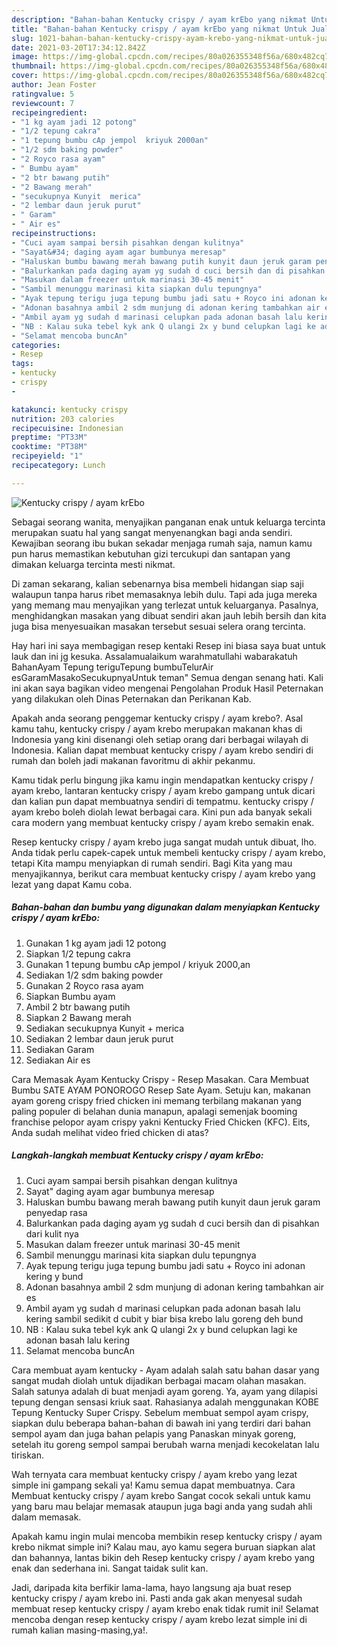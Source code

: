 ```yaml
---
description: "Bahan-bahan Kentucky crispy / ayam krEbo yang nikmat Untuk Jualan"
title: "Bahan-bahan Kentucky crispy / ayam krEbo yang nikmat Untuk Jualan"
slug: 1021-bahan-bahan-kentucky-crispy-ayam-krebo-yang-nikmat-untuk-jualan
date: 2021-03-20T17:34:12.842Z
image: https://img-global.cpcdn.com/recipes/80a026355348f56a/680x482cq70/kentucky-crispy-ayam-krebo-foto-resep-utama.jpg
thumbnail: https://img-global.cpcdn.com/recipes/80a026355348f56a/680x482cq70/kentucky-crispy-ayam-krebo-foto-resep-utama.jpg
cover: https://img-global.cpcdn.com/recipes/80a026355348f56a/680x482cq70/kentucky-crispy-ayam-krebo-foto-resep-utama.jpg
author: Jean Foster
ratingvalue: 5
reviewcount: 7
recipeingredient:
- "1 kg ayam jadi 12 potong"
- "1/2 tepung cakra"
- "1 tepung bumbu cAp jempol  kriyuk 2000an"
- "1/2 sdm baking powder"
- "2 Royco rasa ayam"
- " Bumbu ayam"
- "2 btr bawang putih"
- "2 Bawang merah"
- "secukupnya Kunyit  merica"
- "2 lembar daun jeruk purut"
- " Garam"
- " Air es"
recipeinstructions:
- "Cuci ayam sampai bersih pisahkan dengan kulitnya"
- "Sayat&#34; daging ayam agar bumbunya meresap"
- "Haluskan bumbu bawang merah bawang putih kunyit daun jeruk garam penyedap rasa"
- "Balurkankan pada daging ayam yg sudah d cuci bersih dan di pisahkan dari kulit nya"
- "Masukan dalam freezer untuk marinasi 30-45 menit"
- "Sambil menunggu marinasi kita siapkan dulu tepungnya"
- "Ayak tepung terigu juga tepung bumbu jadi satu + Royco ini adonan kering y bund"
- "Adonan basahnya ambil 2 sdm munjung di adonan kering tambahkan air es"
- "Ambil ayam yg sudah d marinasi celupkan pada adonan basah lalu kering sambil sedikit d cubit y biar bisa krebo lalu goreng deh bund"
- "NB : Kalau suka tebel kyk ank Q ulangi 2x y bund celupkan lagi ke adonan basah lalu kering"
- "Selamat mencoba buncAn"
categories:
- Resep
tags:
- kentucky
- crispy
- 

katakunci: kentucky crispy  
nutrition: 203 calories
recipecuisine: Indonesian
preptime: "PT33M"
cooktime: "PT38M"
recipeyield: "1"
recipecategory: Lunch

---
```



![Kentucky crispy / ayam krEbo](https://img-global.cpcdn.com/recipes/80a026355348f56a/680x482cq70/kentucky-crispy-ayam-krebo-foto-resep-utama.jpg)

Sebagai seorang wanita, menyajikan panganan enak untuk keluarga tercinta merupakan suatu hal yang sangat menyenangkan bagi anda sendiri. Kewajiban seorang ibu bukan sekadar menjaga rumah saja, namun kamu pun harus memastikan kebutuhan gizi tercukupi dan santapan yang dimakan keluarga tercinta mesti nikmat.

Di zaman  sekarang, kalian sebenarnya bisa membeli hidangan siap saji walaupun tanpa harus ribet memasaknya lebih dulu. Tapi ada juga mereka yang memang mau menyajikan yang terlezat untuk keluarganya. Pasalnya, menghidangkan masakan yang dibuat sendiri akan jauh lebih bersih dan kita juga bisa menyesuaikan masakan tersebut sesuai selera orang tercinta. 

Hay hari ini saya membagigan resep kentaki Resep ini biasa saya buat untuk lauk dan ini jg kesuka. Assalamualaikum warahmatullahi wabarakatuh BahanAyam Tepung teriguTepung bumbuTelurAir esGaramMasakoSecukupnyaUntuk teman&#34; Semua dengan senang hati. Kali ini akan saya bagikan video mengenai Pengolahan Produk Hasil Peternakan yang dilakukan oleh Dinas Peternakan dan Perikanan Kab.

Apakah anda seorang penggemar kentucky crispy / ayam krebo?. Asal kamu tahu, kentucky crispy / ayam krebo merupakan makanan khas di Indonesia yang kini disenangi oleh setiap orang dari berbagai wilayah di Indonesia. Kalian dapat membuat kentucky crispy / ayam krebo sendiri di rumah dan boleh jadi makanan favoritmu di akhir pekanmu.

Kamu tidak perlu bingung jika kamu ingin mendapatkan kentucky crispy / ayam krebo, lantaran kentucky crispy / ayam krebo gampang untuk dicari dan kalian pun dapat membuatnya sendiri di tempatmu. kentucky crispy / ayam krebo boleh diolah lewat berbagai cara. Kini pun ada banyak sekali cara modern yang membuat kentucky crispy / ayam krebo semakin enak.

Resep kentucky crispy / ayam krebo juga sangat mudah untuk dibuat, lho. Anda tidak perlu capek-capek untuk membeli kentucky crispy / ayam krebo, tetapi Kita mampu menyiapkan di rumah sendiri. Bagi Kita yang mau menyajikannya, berikut cara membuat kentucky crispy / ayam krebo yang lezat yang dapat Kamu coba.

<!--inarticleads1-->

##### Bahan-bahan dan bumbu yang digunakan dalam menyiapkan Kentucky crispy / ayam krEbo:

1. Gunakan 1 kg ayam jadi 12 potong
1. Siapkan 1/2 tepung cakra
1. Gunakan 1 tepung bumbu cAp jempol / kriyuk 2000,an
1. Sediakan 1/2 sdm baking powder
1. Gunakan 2 Royco rasa ayam
1. Siapkan  Bumbu ayam
1. Ambil 2 btr bawang putih
1. Siapkan 2 Bawang merah
1. Sediakan secukupnya Kunyit + merica
1. Sediakan 2 lembar daun jeruk purut
1. Sediakan  Garam
1. Sediakan  Air es


Cara Memasak Ayam Kentucky Crispy - Resep Masakan. Cara Membuat Bumbu SATE AYAM PONOROGO Resep Sate Ayam. Setuju kan, makanan ayam goreng crispy fried chicken ini memang terbilang makanan yang paling populer di belahan dunia manapun, apalagi semenjak booming franchise pelopor ayam crispy yakni Kentucky Fried Chicken (KFC). Eits, Anda sudah melihat video fried chicken di atas? 

<!--inarticleads2-->

##### Langkah-langkah membuat Kentucky crispy / ayam krEbo:

1. Cuci ayam sampai bersih pisahkan dengan kulitnya
1. Sayat&#34; daging ayam agar bumbunya meresap
1. Haluskan bumbu bawang merah bawang putih kunyit daun jeruk garam penyedap rasa
1. Balurkankan pada daging ayam yg sudah d cuci bersih dan di pisahkan dari kulit nya
1. Masukan dalam freezer untuk marinasi 30-45 menit
1. Sambil menunggu marinasi kita siapkan dulu tepungnya
1. Ayak tepung terigu juga tepung bumbu jadi satu + Royco ini adonan kering y bund
1. Adonan basahnya ambil 2 sdm munjung di adonan kering tambahkan air es
1. Ambil ayam yg sudah d marinasi celupkan pada adonan basah lalu kering sambil sedikit d cubit y biar bisa krebo lalu goreng deh bund
1. NB : Kalau suka tebel kyk ank Q ulangi 2x y bund celupkan lagi ke adonan basah lalu kering
1. Selamat mencoba buncAn


Cara membuat ayam kentucky - Ayam adalah salah satu bahan dasar yang sangat mudah diolah untuk dijadikan berbagai macam olahan masakan. Salah satunya adalah di buat menjadi ayam goreng. Ya, ayam yang dilapisi tepung dengan sensasi kriuk saat. Rahasianya adalah menggunakan KOBE Tepung Kentucky Super Crispy. Sebelum membuat sempol ayam crispy, siapkan dulu beberapa bahan-bahan di bawah ini yang terdiri dari bahan sempol ayam dan juga bahan pelapis yang Panaskan minyak goreng, setelah itu goreng sempol sampai berubah warna menjadi kecokelatan lalu tiriskan. 

Wah ternyata cara membuat kentucky crispy / ayam krebo yang lezat simple ini gampang sekali ya! Kamu semua dapat membuatnya. Cara Membuat kentucky crispy / ayam krebo Sangat cocok sekali untuk kamu yang baru mau belajar memasak ataupun juga bagi anda yang sudah ahli dalam memasak.

Apakah kamu ingin mulai mencoba membikin resep kentucky crispy / ayam krebo nikmat simple ini? Kalau mau, ayo kamu segera buruan siapkan alat dan bahannya, lantas bikin deh Resep kentucky crispy / ayam krebo yang enak dan sederhana ini. Sangat taidak sulit kan. 

Jadi, daripada kita berfikir lama-lama, hayo langsung aja buat resep kentucky crispy / ayam krebo ini. Pasti anda gak akan menyesal sudah membuat resep kentucky crispy / ayam krebo enak tidak rumit ini! Selamat mencoba dengan resep kentucky crispy / ayam krebo lezat simple ini di rumah kalian masing-masing,ya!.

